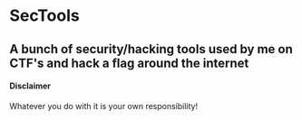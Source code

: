 # SecTools
## A bunch of security/hacking tools used by me on CTF's and hack a flag around the internet

#### Disclaimer

Whatever you do with it is your own responsibility!

